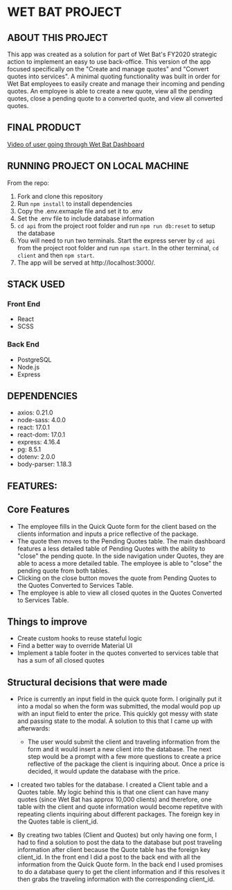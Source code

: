 # WET BAT PROJECT

## ABOUT THIS PROJECT

This app was created as a solution for part of Wet Bat's FY2020 strategic action to implement an easy to use back-office. This version of the app focused specifically on the "Create and manage quotes" and "Convert quotes into services". A minimal quoting functionality was built in order for Wet Bat employees to easily create and manage their incoming and pending quotes. An employee is able to create a new quote, view all the pending quotes, close a pending quote to a converted quote, and view all converted quotes.

## FINAL PRODUCT

[Video of user going through Wet Bat Dashboard](https://drive.google.com/file/d/1Jr_54ZAOoHcjue7ot14qaYyjkuFIIP3J/view?usp=sharing)

## RUNNING PROJECT ON LOCAL MACHINE

From the repo:

1. Fork and clone this repository
2. Run `npm install` to install dependencies
3. Copy the .env.exmaple file and set it to .env
4. Set the .env file to include database information
5. `cd api` from the project root folder and run `npm run db:reset` to setup the database
6. You will need to run two terminals. Start the express server by `cd api` from the project root folder and run `npm start`. In the other terminal, `cd client` and then `npm start`.
7. The app will be served at http://localhost:3000/.

## STACK USED

### Front End

- React
- SCSS

### Back End

- PostgreSQL
- Node.js
- Express

## DEPENDENCIES

- axios: 0.21.0
- node-sass: 4.0.0
- react: 17.0.1
- react-dom: 17.0.1
- express: 4.16.4
- pg: 8.5.1
- dotenv: 2.0.0
- body-parser: 1.18.3

## FEATURES:

## Core Features

- The employee fills in the Quick Quote form for the client based on the clients information and inputs a price reflective of the package.
- The quote then moves to the Pending Quotes table. The main dashboard features a less detailed table of Pending Quotes with the ability to "close" the pending quote. In the side navigation under Quotes, they are able to acess a more detailed table. The employee is able to "close" the pending quote from both tables.
- Clicking on the close button moves the quote from Pending Quotes to the Quotes Converted to Services Table.
- The employee is able to view all closed quotes in the Quotes Converted to Services Table.

## Things to improve

- Create custom hooks to reuse stateful logic
- Find a better way to override Material UI
- Implement a table footer in the quotes converted to services table that has a sum of all closed quotes

## Structural decisions that were made

- Price is currently an input field in the quick quote form. I originally put it into a modal so when the form was submitted, the modal would pop up with an input field to enter the price. This quickly got messy with state and passing state to the modal. A solution to this that I came up with afterwards:

  - The user would submit the client and traveling information from the form and it would insert a new client into the database. The next step would be a prompt with a few more questions to create a price reflective of the package the client is inquiring about. Once a price is decided, it would update the database with the price.

- I created two tables for the database. I created a Client table and a Quotes table. My logic behind this is that one client can have many quotes (since Wet Bat has approx 10,000 clients) and therefore, one table with the client and quote information would become repetitve with repeating clients inquiring about different packages. The foreign key in the Quotes table is client_id.

- By creating two tables (Client and Quotes) but only having one form, I had to find a solution to post the data to the database but post traveling information after client because the Quote table has the foreign key client_id. In the front end I did a post to the back end with all the information from the Quick Quote form. In the back end I used promises to do a database query to get the client information and if this resolves it then grabs the traveling information with the corresponding client_id.
